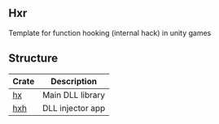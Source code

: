 
## Hxr

Template for function hooking (internal hack) in unity games

## Structure

| Crate | Description |
|--|--|
| [hx](https://github.com/riyuzenn/hxr/tree/master/crates/hx) | Main DLL library |
| [hxh](https://github.com/riyuzenn/hxr/tree/master/crates/hxh) | DLL injector app |
